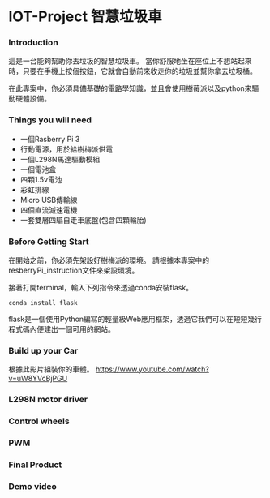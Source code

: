 # IOT-Project 智慧垃圾車

### Introduction

這是一台能夠幫助你丟垃圾的智慧垃圾車。
當你舒服地坐在座位上不想站起來時，只要在手機上按個按鈕，它就會自動前來收走你的垃圾並幫你拿去垃圾桶。

在此專案中，你必須具備基礎的電路學知識，並且會使用樹莓派以及python來驅動硬體設備。

### Things you will need

+ 一個Rasberry Pi 3
+ 行動電源，用於給樹梅派供電
+ 一個L298N馬達驅動模組
+ 一個電池盒
+ 四顆1.5v電池
+ 彩虹排線
+ Micro USB傳輸線
+ 四個直流減速電機
+ 一套雙層四驅自走車底盤(包含四顆輪胎)

### Before Getting Start

在開始之前，你必須先架設好樹梅派的環境。
請根據本專案中的resberryPi_instruction文件來架設環境。

接著打開terminal，輸入下列指令來透過conda安裝flask。

```
conda install flask
```

flask是一個使用Python編寫的輕量級Web應用框架，透過它我們可以在短短幾行程式碼內便建出一個可用的網站。

### Build up your Car

根據此影片組裝你的車體。
https://www.youtube.com/watch?v=uW8YVcBjPGU

### L298N motor driver

### Control wheels

### PWM

### Final Product

### Demo video
